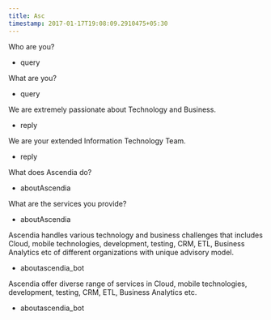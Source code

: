 ```yaml
---
title: Asc
timestamp: 2017-01-17T19:08:09.2910475+05:30
---
```


Who are you?
* query

What are you?
* query

We are extremely passionate about Technology and Business.
* reply

We are your extended Information Technology Team.
* reply

What does Ascendia do?
* aboutAscendia

What are the services you provide?
* aboutAscendia

Ascendia handles various technology and business challenges that includes Cloud, mobile technologies, development, testing, CRM, ETL, Business Analytics etc of different organizations with unique advisory model.
* aboutascendia_bot

Ascendia offer diverse range of services in Cloud, mobile technologies, development, testing, CRM, ETL, Business Analytics etc.
* aboutascendia_bot
